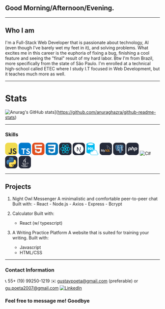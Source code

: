 ## Good Morning/Afternoon/Evening.

---

## Who I am
  I'm a Full-Stack Web Developer that is passionate about technology, AI (even though I've barely wet my feet in it), and solving problems.
  What excites me in this career is the euphoria of fixing a bug, finishing a cool feature and seeing the "final" result of my hard labor.
  Btw I'm from Brazil, more specifically from the state of São Paulo. I'm enrolled at a technical high-school called ETEC where I study I.T 
  focused in Web Development, but it teaches much more as well.

---

# Stats
![Anurag's GitHub stats](https://github-readme-stats.vercel.app/api?username=GustavoPoeta)](https://github.com/anuraghazra/github-readme-stats)

---

### Skills

<img src="https://raw.githubusercontent.com/tandpfun/skill-icons/main/icons/JavaScript.svg" width="40" height="40" alt="JavaScript" title="JavaScript"/>  
<img src="https://raw.githubusercontent.com/tandpfun/skill-icons/main/icons/TypeScript.svg" width="40" height="40" alt="TypeScript" title="TypeScript"/>  
<img src="https://raw.githubusercontent.com/tandpfun/skill-icons/main/icons/HTML.svg" width="40" height="40" alt="HTML" title="HTML"/>  
<img src="https://raw.githubusercontent.com/tandpfun/skill-icons/main/icons/CSS.svg" width="40" height="40" alt="CSS" title="CSS"/>  
<img src="https://raw.githubusercontent.com/tandpfun/skill-icons/main/icons/React-Dark.svg" width="40" height="40" alt="React.js" title="React.js"/>  
<img src="https://raw.githubusercontent.com/tandpfun/skill-icons/main/icons/NextJS-Dark.svg" width="40" height="40" alt="Next.js" title="Next.js"/>  
<img src="https://raw.githubusercontent.com/tandpfun/skill-icons/main/icons/SQL-Dark.svg" width="40" height="40" alt="SQL" title="SQL"/>  
<img src="https://raw.githubusercontent.com/tandpfun/skill-icons/main/icons/MySQL-Dark.svg" width="40" height="40" alt="MySQL" title="MySQL"/>  
<img src="https://raw.githubusercontent.com/tandpfun/skill-icons/main/icons/PostgreSQL-Dark.svg" width="40" height="40" alt="PostgreSQL" title="PostgreSQL"/>  
<img src="https://raw.githubusercontent.com/tandpfun/skill-icons/main/icons/PHP-Dark.svg" width="40" height="40" alt="PHP" title="PHP"/>  
<img src="https://raw.githubusercontent.com/tandpfun/skill-icons/main/icons/CSharp-Dark.svg" width="40" height="40" alt="C#" title="C#"/>  
<img src="https://raw.githubusercontent.com/tandpfun/skill-icons/main/icons/Python-Dark.svg" width="40" height="40" alt="Python" title="Python"/>  
<img src="https://raw.githubusercontent.com/tandpfun/skill-icons/main/icons/Java-Dark.svg" width="40" height="40" alt="Java" title="Java"/>  

---

## Projects
  1. Night Owl Messenger
       A minimalistic and comfortable peer-to-peer chat
       Built with:
         - React
         - Node.js
         - Axios
         - Express
         - Bcrypt
     
  2. Calculator
       Built with:
       - React (w/ typescript)

  3. A Writing Practice Platform
       A website that is suited for training your writing.
       Built with:
       - Javascript
       - HTML/CSS

---

### Contact Information
  📞 55+ (19) 99250-1219
  ✉️ gustavpoeta@gmail.com (preferable) or gu.poeta2007@gmail.com
  [![LinkedIn](https://img.shields.io/badge/LinkedIn-%230A66C2.svg?&style=for-the-badge&logo=linkedin&logoColor=white)](https://www.linkedin.com/in/gustavo-henrique-teixeira-poeta-694518329/)
  

   
### Feel free to message me! Goodbye 
   



